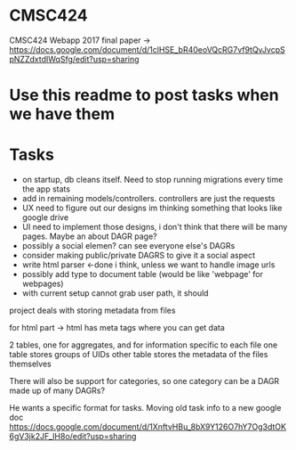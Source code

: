 # CMSC424
CMSC424 Webapp 2017
final paper -> https://docs.google.com/document/d/1clHSE_bR40eoVQcRG7vf9tQvJvcpSpNZZdxtdIWqSfg/edit?usp=sharing
# Use this readme to post tasks when we have them

# Tasks
- on startup, db cleans itself. Need to stop running migrations every time the app stats
- add in remaining models/controllers. controllers are just the requests 
- UX need to figure out our designs
    im thinking something that looks like google drive
- UI need to implement those designs, i don't think that there will be many pages. Maybe an about DAGR page?
- possibly a social elemen? can see everyone else's DAGRs
- consider making public/private DAGRS to give it a social aspect
- write html parser <-done i think, unless we want to handle image urls
- possibly add type to document table (would be like 'webpage' for webpages)
- with current setup cannot grab user path, it should

project deals with storing metadata from files

for html part -> html has meta tags where you can get data

2 tables, one for aggregates, and for information specific to each file
 one table stores groups of UIDs
 other table stores the metadata of the files themselves

There will also be support for categories, so one category can be a DAGR made up of many DAGRs?

He wants a specific format for tasks. Moving old task info to a new google doc
https://docs.google.com/document/d/1XnftvHBu_8bX9Y126O7hY7Og3dtOK6gV3jk2JF_IH8o/edit?usp=sharing
